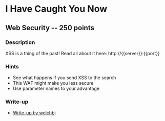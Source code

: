 # I Have Caught You Now

## Web Security -- 250 points

### Description

XSS is a thing of the past! Read all about it here: http://{{server}}:{{port}}

### Hints

* See what happens if you send XSS to the search
* This WAF might make you less secure
* Use parameter names to your advantage


### Write-up

- [Write-up by welchbj](https://github.com/welchbj/ctf/tree/master/writeups/2020/CyberStakes/i-have-caught-you-now)
